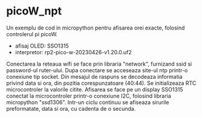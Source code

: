 # picoW_npt
 
Un exemplu de cod in micropython pentru afisarea orei exacte, folosind controlerul pi picoW.
- afisaj OLED: SSO1315
- interpretor: rp2-pico-w-20230426-v1.20.0.uf2

Conectarea la reteaua wifi se face prin libraria "network", furnizand ssid si password-ul ruter-ului.
Dupa conectare se acceseaza site-ul ntp printr-o conexiune tip socket. Din mesajul de raspuns se decodeaza informatia privind data si ora,
din pozitia corespunzatoare (40:44). Se initializeaza RTC microcontroler la valorile citite.
Afisarea se face pe un display SSO1315 conectat la microcontroler printr-o conexiune I2C, folosind libraria micropython "ssd1306".
Intr-un ciclu continuu se afiseaza sirurile preformatate, data si ora, cu cadenta de o secunda.
